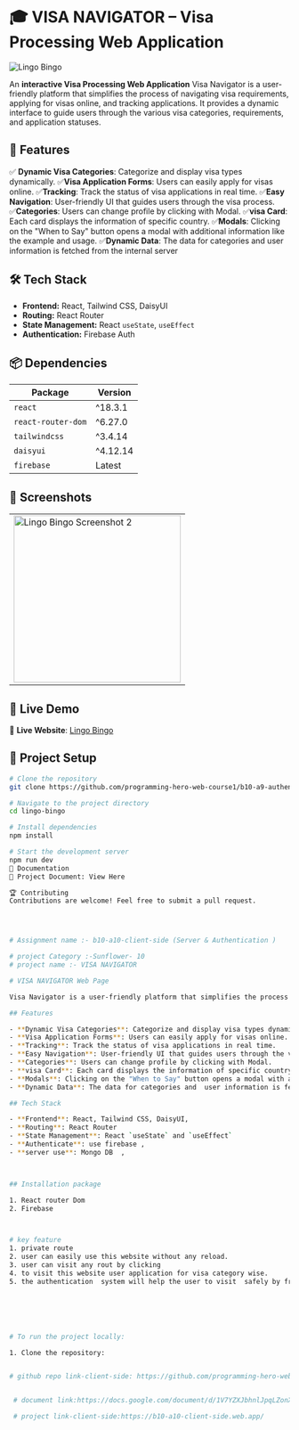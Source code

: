 # 🎓 VISA NAVIGATOR – Visa Processing Web Application

![Lingo Bingo](https://i.ibb.co.com/jdb1S07/ss.jpg)

An **interactive Visa Processing Web Application** Visa Navigator is a user-friendly platform that simplifies the process of navigating visa requirements, applying for visas online, and tracking applications. It provides a dynamic interface to guide users through the various visa categories, requirements, and application statuses.

## 📌 Features
✅ **Dynamic Visa Categories**: Categorize and display visa types dynamically.
✅**Visa Application Forms**: Users can easily apply for visas online.
✅**Tracking**: Track the status of visa applications in real time.
✅**Easy Navigation**: User-friendly UI that guides users through the visa process.
✅**Categories**: Users can change profile by clicking with Modal.
✅**visa Card**: Each card displays the information of specific country.
✅**Modals**: Clicking on the "When to Say" button opens a modal with additional information like the example and usage.
✅**Dynamic Data**: The data for categories and  user information is fetched from the internal server 
 
## 🛠️ Tech Stack

- **Frontend:** React, Tailwind CSS, DaisyUI  
- **Routing:** React Router  
- **State Management:** React `useState`, `useEffect`  
- **Authentication:** Firebase Auth  

## 📦 Dependencies

| Package             | Version  |
|---------------------|----------|
| `react`            | ^18.3.1  |
| `react-router-dom` | ^6.27.0  |
| `tailwindcss`      | ^3.4.14  |
| `daisyui`          | ^4.12.14 |
| `firebase`         | Latest   |

## 📸 Screenshots  

<div align="center">
  <table>
    <tr>
      <td><img src="https://i.ibb.co.com/4wR0MH9m/dd.jpg" width="300" alt="Lingo Bingo Screenshot 2"></td>
    </tr>
  </table>
</div>

## 🚀 Live Demo  

🔗 **Live Website**: [Lingo Bingo](https://b10-a10-client-side.web.app/)  

## 📂 Project Setup

```bash
# Clone the repository
git clone https://github.com/programming-hero-web-course1/b10-a9-authentication-alazim-star.git

# Navigate to the project directory
cd lingo-bingo

# Install dependencies
npm install

# Start the development server
npm run dev
📜 Documentation
📄 Project Document: View Here

🏆 Contributing
Contributions are welcome! Feel free to submit a pull request.




# Assignment name :- b10-a10-client-side (Server & Authentication )

# project Category :-Sunflower- 10
# project name :- VISA NAVIGATOR

# VISA NAVIGATOR Web Page 

Visa Navigator is a user-friendly platform that simplifies the process of navigating visa requirements, applying for visas online, and tracking applications. It provides a dynamic interface to guide users through the various visa categories, requirements, and application statuses.

## Features

- **Dynamic Visa Categories**: Categorize and display visa types dynamically.
- **Visa Application Forms**: Users can easily apply for visas online.
- **Tracking**: Track the status of visa applications in real time.
- **Easy Navigation**: User-friendly UI that guides users through the visa process.
- **Categories**: Users can change profile by clicking with Modal.
- **visa Card**: Each card displays the information of specific country.
- **Modals**: Clicking on the "When to Say" button opens a modal with additional information like the example and usage.
- **Dynamic Data**: The data for categories and  user information is fetched from the internal server 

## Tech Stack

- **Frontend**: React, Tailwind CSS, DaisyUI,
- **Routing**: React Router
- **State Management**: React `useState` and `useEffect`
- **Authenticate**: use firebase ,
- **server use**: Mongo DB  ,



## Installation package

1. React router Dom
2. Firebase 



# key feature  
1. private route
2. user can easily use this website without any reload.
3. user can visit any rout by clicking 
4. to visit this website user application for visa category wise.
5. the authentication  system will help the user to visit  safely by free registration. 






# To run the project locally:

1. Clone the repository:


# github repo link-client-side: https://github.com/programming-hero-web-course2/b10-a10-client-side-alazim-star 


 # document link:https://docs.google.com/document/d/1V7YZXJbhnlJpqLZonXKU_Xxl5slLF8H6t4tAYiYbh0s/edit?tab=t.0

 # project link-client-side:https://b10-a10-client-side.web.app/
